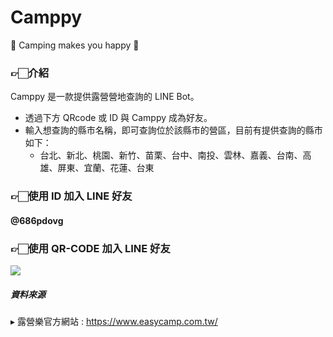 # Camppy

🌳 Camping makes you happy 🌳

### 👉🏻介紹
Camppy 是一款提供露營營地查詢的 LINE Bot。

* 透過下方 QRcode 或 ID 與 Camppy 成為好友。
* 輸入想查詢的縣市名稱，即可查詢位於該縣市的營區，目前有提供查詢的縣市如下：
    * 台北、新北、桃園、新竹、苗栗、台中、南投、雲林、嘉義、台南、高雄、屏東、宜蘭、花蓮、台東

### 👉🏻使用 ID 加入 LINE 好友 
####  @686pdovg 


### 👉🏻使用 QR-CODE 加入 LINE 好友
![](https://i.imgur.com/B5Fy15l.png)

##### 資料來源
▸ 露營樂官方網站 : https://www.easycamp.com.tw/